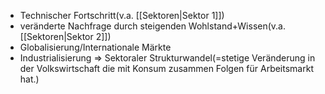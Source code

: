 - Technischer Fortschritt(v.a. [[Sektoren|Sektor 1]])
- veränderte Nachfrage durch steigenden Wohlstand+Wissen(v.a. [[Sektoren|Sektor 2]])
- Globalisierung/Internationale Märkte
- Industrialisierung
=> Sektoraler Strukturwandel(=stetige Veränderung in der Volkswirtschaft die mit Konsum zusammen Folgen für Arbeitsmarkt hat.)